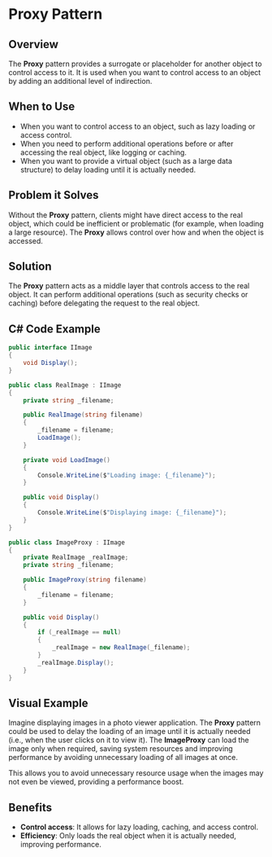 # Proxy Pattern

## Overview

The **Proxy** pattern provides a surrogate or placeholder for another object to control access to it. It is used when you want to control access to an object by adding an additional level of indirection.

## When to Use

- When you want to control access to an object, such as lazy loading or access control.
- When you need to perform additional operations before or after accessing the real object, like logging or caching.
- When you want to provide a virtual object (such as a large data structure) to delay loading until it is actually needed.

## Problem it Solves

Without the **Proxy** pattern, clients might have direct access to the real object, which could be inefficient or problematic (for example, when loading a large resource). The **Proxy** allows control over how and when the object is accessed.

## Solution

The **Proxy** pattern acts as a middle layer that controls access to the real object. It can perform additional operations (such as security checks or caching) before delegating the request to the real object.

## C# Code Example

``` C#
public interface IImage
{
    void Display();
}

public class RealImage : IImage
{
    private string _filename;

    public RealImage(string filename)
    {
        _filename = filename;
        LoadImage();
    }

    private void LoadImage()
    {
        Console.WriteLine($"Loading image: {_filename}");
    }

    public void Display()
    {
        Console.WriteLine($"Displaying image: {_filename}");
    }
}

public class ImageProxy : IImage
{
    private RealImage _realImage;
    private string _filename;

    public ImageProxy(string filename)
    {
        _filename = filename;
    }

    public void Display()
    {
        if (_realImage == null)
        {
            _realImage = new RealImage(_filename);
        }
        _realImage.Display();
    }
}
```

## Visual Example

Imagine displaying images in a photo viewer application. The **Proxy** pattern could be used to delay the loading of an image until it is actually needed (i.e., when the user clicks on it to view it). The **ImageProxy** can load the image only when required, saving system resources and improving performance by avoiding unnecessary loading of all images at once.

This allows you to avoid unnecessary resource usage when the images may not even be viewed, providing a performance boost.

## Benefits

- **Control access**: It allows for lazy loading, caching, and access control.
- **Efficiency**: Only loads the real object when it is actually needed, improving performance.
